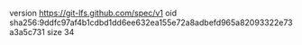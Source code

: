 version https://git-lfs.github.com/spec/v1
oid sha256:9ddfc97af4b1cdbd1dd6ee632ea155e72a8adbefd965a82093322e73a3a5c731
size 34
